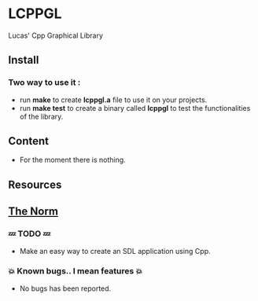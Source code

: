 # LCPPGL
Lucas' Cpp Graphical Library

## Install  
### Two way to use it :
* run **make** to create **lcppgl.a** file to use it on your projects.  
* run **make test** to create a binary called **lcppgl** to test the functionalities of the library.   

## Content
* For the moment there is nothing.
 
## Resources  
 
## [The Norm](.readme/norm.md)  

### :zzz: TODO :zzz:
* Make an easy way to create an SDL application using Cpp.
### :boom: Known bugs.. I mean features :boom: 
* No bugs has been reported.
